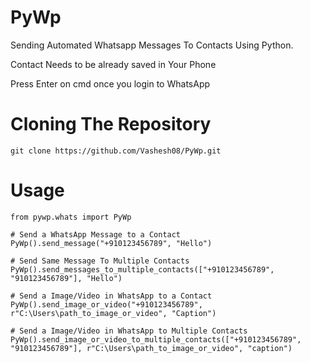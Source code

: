 # PyWp
Sending Automated Whatsapp Messages To Contacts Using Python.

Contact Needs to be already saved in Your Phone

Press Enter on cmd once you login to WhatsApp

# Cloning The Repository
```
git clone https://github.com/Vashesh08/PyWp.git
```

# Usage
```
from pywp.whats import PyWp

# Send a WhatsApp Message to a Contact
PyWp().send_message("+910123456789", "Hello")

# Send Same Message To Multiple Contacts
PyWp().send_messages_to_multiple_contacts(["+910123456789", "910123456789"], "Hello")

# Send a Image/Video in WhatsApp to a Contact
PyWp().send_image_or_video("+910123456789", r"C:\Users\path_to_image_or_video", "Caption")

# Send a Image/Video in WhatsApp to Multiple Contacts
PyWp().send_image_or_video_to_multiple_contacts(["+910123456789", "910123456789"], r"C:\Users\path_to_image_or_video", "caption")
```
